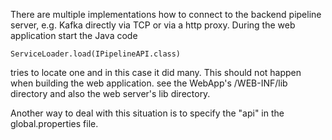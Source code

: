 There are multiple implementations how to connect to the backend pipeline server, e.g. Kafka directly via TCP or via a http proxy. 
During the web application start the Java code 

    ServiceLoader.load(IPipelineAPI.class) 

tries to locate one and in this case it did many. This should not happen when building the web application.
see the WebApp's /WEB-INF/lib directory and also the web server's lib directory.

Another way to deal with this situation is to specify the "api" in the global.properties file.